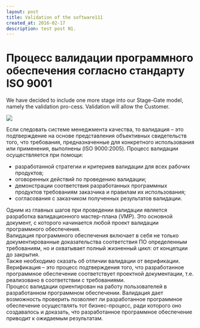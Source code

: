 ```yaml
---
layout: post
title: Validation of the software111
created_at: 2016-02-17
description: test post N1.
---
```



# Процесс валидации программного обеспечения согласно стандарту ISO 9001

We have decided to include one more stage into our Stage-Gate model, namely the validation pro-cess. Validation will allow the Customer.   

![](http://eigenmethod.com/img/test.jpg)

Если следовать системе менеджмента качества, то валидация – это   подтверждение на основе представления объективных свидетельств того, что требования, предназначенные для конкретного использования или применения, выполнены (ISO 9000:2005).
Процесс валидации осуществляется при помощи:  
- разработанной стратегии и критериев валидации для всех рабочих продуктов;
- оговоренных действий по проведению валидации;
- демонстрации соответствия разработанных программных продуктов требованиям заказчика и правилам их использования;
- согласования с заказчиком полученных результатов валидации.

Одним из главных шагов при проведении валидации является разработка валидационного мастер-плана (VMP). Это основной документ, с которого начинается любой проект валидации программного обеспечения.   
Валидация программного обеспечения включает в себя не только документированные доказательства соответствия ПО определенным требованиям, но и охватывает полный жизненный цикл: от концепции до закрытия.   
Также необходимо сказать об отличии валидации от верификации. Верификация – это процесс подтверждения того, что разработанное программное обеспечение соответствует проектной документации, т.е. реализовано в соответствии с требованиями.   
Процесс валидации ориентирован на работу пользователей в разработанном программном обеспечении. Валидация дает возможность проверить позволяет  ли разработанное программное обеспечение осуществлять тот бизнес-процесс, ради которого оно создавалось и доказать, что разработанное программное обеспечение приводит к ожидаемым результатам. 

